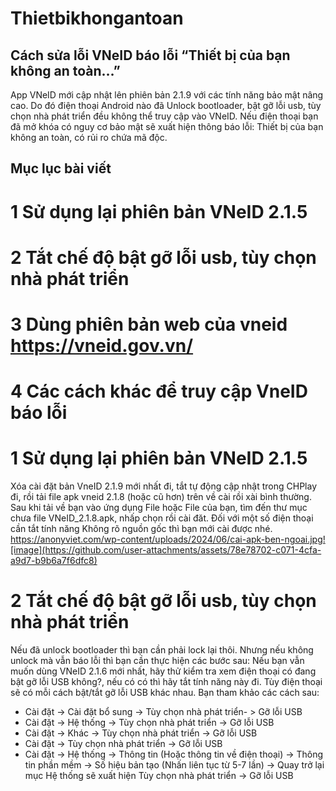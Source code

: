 # Thietbikhongantoan
## Cách sửa lỗi VNeID báo lỗi “Thiết bị của bạn không an toàn…”
App  VNeID mới cập nhật lên phiên bản 2.1.9 với các tính năng bảo mật nâng cao. Do đó điện thoại Android nào đã Unlock bootloader, bật gỡ lỗi usb, tùy chọn nhà phát triển đều không thể truy cập vào VNeID. Nếu điện thoại bạn đã mở khóa có nguy cơ bảo mật sẽ xuất hiện thông báo lỗi: Thiết bị của bạn không an  toàn, có rủi ro chứa mã độc.
 ## Mục lục bài viết
# 1 Sử dụng lại phiên bản VNeID 2.1.5 <br/>
# 2 Tắt chế độ bật gỡ lỗi usb, tùy chọn nhà phát triển<br/>
# 3 Dùng phiên bản web của vneid https://vneid.gov.vn/<br/>
# 4 Các cách khác để truy cập VneID báo lỗi<br/>
# 1 Sử dụng lại phiên bản VNeID 2.1.5
Xóa cài đặt bản VneID 2.1.9 mới nhất đi, tắt tự động cập nhật trong CHPlay đi, rồi tải file apk vneid 2.1.8 (hoặc cũ hơn) trên về cài rồi xài bình thường.
Sau khi tải về bạn vào ứng dụng File hoặc File của bạn, tìm đến thư mục chưa file VNeID_2.1.8.apk, nhấp chọn rồi cài đăt. Đối với một số điện thoại cần tắt tính năng Không rõ nguồn gốc thì bạn mới cài được nhé.
https://anonyviet.com/wp-content/uploads/2024/06/cai-apk-ben-ngoai.jpg![image](https://github.com/user-attachments/assets/78e78702-c071-4cfa-a9d7-b9b6a7f6dfc8)
# 2 Tắt chế độ bật gỡ lỗi usb, tùy chọn nhà phát triển
Nếu đã unlock bootloader thì bạn cần phải lock lại thôi. Nhưng nếu không unlock mà vẫn báo lỗi thì bạn cần thực hiện các bước sau:
Nếu bạn vẫn muốn dùng VNeID 2.1.6 mới nhất, hãy thử kiểm tra xem điện thoại có đang bật gỡ lỗi USB không?, nếu có có thì hãy tắt tính năng này đi. Tùy điện thoại sẽ có mỗi cách bật/tắt gỡ lỗi USB khác nhau. Bạn tham khảo các cách sau:



+ Cài đặt -> Cài đặt bổ sung -> Tùy chọn nhà phát triển- > Gỡ lỗi USB
+ Cài đặt -> Hệ thống -> Tùy chọn nhà phát triển -> Gỡ lỗi USB
+ Cài đặt -> Khác -> Tùy chọn nhà phát triển -> Gỡ lỗi USB
+ Cài đặt -> Tùy chọn nhà phát triển -> Gỡ lỗi USB
+ Cài đặt -> Hệ thống -> Thông tin (Hoặc thông tin về điện thoại) -> Thông tin phần mềm -> Số hiệu bản tạo (Nhấn liên tục từ 5-7 lần) -> Quay trở lại mục Hệ thống sẽ xuất hiện Tùy chọn nhà phát triển -> Gỡ lỗi USB
